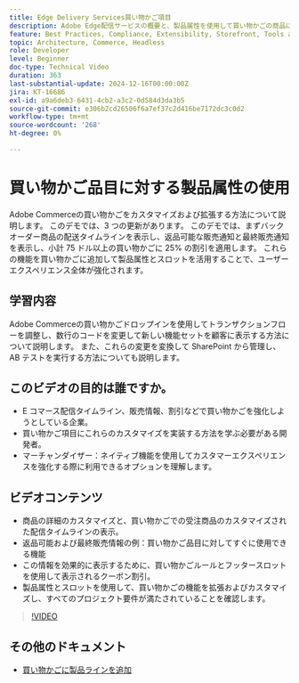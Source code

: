 ```yaml
---
title: Edge Delivery Services買い物かご項目
description: Adobe Edge配信サービスの概要と、製品属性を使用して買い物かごの商品に関する新しい情報を表示する方法について説明します。
feature: Best Practices, Compliance, Extensibility, Storefront, Tools and External Services
topic: Architecture, Commerce, Headless
role: Developer
level: Beginner
doc-type: Technical Video
duration: 363
last-substantial-update: 2024-12-16T00:00:00Z
jira: KT-16686
exl-id: a9a6deb3-6431-4cb2-a3c2-0d584d3da3b5
source-git-commit: e306b2cd26506f6a7ef37c2d416be7172dc3c0d2
workflow-type: tm+mt
source-wordcount: '268'
ht-degree: 0%

---
```


# 買い物かご品目に対する製品属性の使用

Adobe Commerceの買い物かごをカスタマイズおよび拡張する方法について説明します。 このデモでは、3 つの更新があります。  このデモでは、まずバックオーダー商品の配送タイムラインを表示し、返品可能な販売通知と最終販売通知を表示し、小計 75 ドル以上の買い物かごに 25% の割引を適用します。 これらの機能を買い物かごに追加して製品属性とスロットを活用することで、ユーザーエクスペリエンス全体が強化されます。

## 学習内容

Adobe Commerceの買い物かごドロップインを使用してトランザクションフローを調整し、数行のコードを変更して新しい機能セットを顧客に表示する方法について説明します。  また、これらの変更を変換して SharePoint から管理し、AB テストを実行する方法についても説明します。

## このビデオの目的は誰ですか。

* E コマース配信タイムライン、販売情報、割引などで買い物かごを強化しようとしている企業。
* 買い物かご項目にこれらのカスタマイズを実装する方法を学ぶ必要がある開発者。
* マーチャンダイザー：ネイティブ機能を使用してカスタマーエクスペリエンスを強化する際に利用できるオプションを理解します。

## ビデオコンテンツ

* 商品の詳細のカスタマイズと、買い物かごでの受注商品のカスタマイズされた配信タイムラインの表示。
* 返品可能および最終販売情報の例：買い物かご品目に対してすぐに使用できる機能
* この情報を効果的に表示するために、買い物かごルールとフッタースロットを使用して表示されるクーポン割引。
* 製品属性とスロットを使用して、買い物かごの機能を拡張およびカスタマイズし、すべてのプロジェクト要件が満たされていることを確認します。

>[!VIDEO](https://video.tv.adobe.com/v/3441117?learn=on&captions=jpn)


## その他のドキュメント

* [ 買い物かごに製品ラインを追加 ](https://experienceleague.adobe.com/developer/commerce/storefront/dropins/cart/tutorials/add-product-lines-to-cart-summary/?lang=ja)